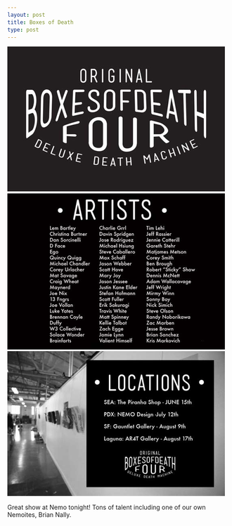 ```yaml
---
layout: post
title: Boxes of Death
type: post
---
```


![Boxes of Death](/media/images/07_12_2013_BOD.jpg)

Great show at Nemo tonight! Tons of talent including one of our own Nemoites, Brian Nally.